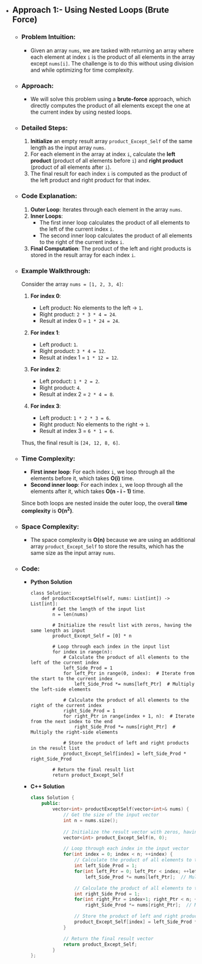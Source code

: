 - ## Approach 1:- Using Nested Loops (Brute Force) 

    - ### Problem Intuition:
        - Given an array `nums`, we are tasked with returning an array where each element at index `i` is the product of all elements in the array except `nums[i]`. The challenge is to do this without using division and while optimizing for time complexity.

    - ### Approach:
        - We will solve this problem using a **brute-force** approach, which directly computes the product of all elements except the one at the current index by using nested loops.

    - ### Detailed Steps:
        1. **Initialize** an empty result array `product_Except_Self` of the same length as the input array `nums`.
        2. For each element in the array at index `i`, calculate the **left product** (product of all elements before `i`) and **right product** (product of all elements after `i`).
        3. The final result for each index `i` is computed as the product of the left product and right product for that index.

    - ### Code Explanation:
        1. **Outer Loop**: Iterates through each element in the array `nums`.
        2. **Inner Loops**:
            - The first inner loop calculates the product of all elements to the left of the current index `i`.
            - The second inner loop calculates the product of all elements to the right of the current index `i`.
        3. **Final Computation**: The product of the left and right products is stored in the result array for each index `i`.

    - ### Example Walkthrough:
        Consider the array `nums = [1, 2, 3, 4]`:

        1. **For index 0**:
            - Left product: No elements to the left → `1`.
            - Right product: `2 * 3 * 4 = 24`.
            - Result at index 0 = `1 * 24 = 24`.

        2. **For index 1**:
            - Left product: `1`.
            - Right product: `3 * 4 = 12`.
            - Result at index 1 = `1 * 12 = 12`.

        3. **For index 2**:
            - Left product: `1 * 2 = 2`.
            - Right product: `4`.
            - Result at index 2 = `2 * 4 = 8`.

        4. **For index 3**:
            - Left product: `1 * 2 * 3 = 6`.
            - Right product: No elements to the right → `1`.
            - Result at index 3 = `6 * 1 = 6`.

        Thus, the final result is `[24, 12, 8, 6]`.

    - ### Time Complexity:
        - **First inner loop**: For each index `i`, we loop through all the elements before it, which takes **O(i)** time.
        - **Second inner loop**: For each index `i`, we loop through all the elements after it, which takes **O(n - i - 1)** time.
  
        Since both loops are nested inside the outer loop, the overall **time complexity** is **O(n<sup>2</sup>)**.

    - ### Space Complexity:
        - The space complexity is **O(n)** because we are using an additional array `product_Except_Self` to store the results, which has the same size as the input array `nums`.

    - ### Code:
        - **Python Solution**

            ```python3 []
            class Solution:
                def productExceptSelf(self, nums: List[int]) -> List[int]:
                    # Get the length of the input list
                    n = len(nums)
                    
                    # Initialize the result list with zeros, having the same length as input
                    product_Except_Self = [0] * n

                    # Loop through each index in the input list
                    for index in range(n):
                        # Calculate the product of all elements to the left of the current index
                        left_Side_Prod = 1
                        for left_Ptr in range(0, index):  # Iterate from the start to the current index
                            left_Side_Prod *= nums[left_Ptr]  # Multiply the left-side elements

                        # Calculate the product of all elements to the right of the current index
                        right_Side_Prod = 1
                        for right_Ptr in range(index + 1, n):  # Iterate from the next index to the end
                            right_Side_Prod *= nums[right_Ptr]  # Multiply the right-side elements
                        
                        # Store the product of left and right products in the result list
                        product_Except_Self[index] = left_Side_Prod * right_Side_Prod

                    # Return the final result list
                    return product_Except_Self
            ```
            
        - **C++ Solution**

            ```C++ []
            class Solution {
                public:
                    vector<int> productExceptSelf(vector<int>& nums) {
                        // Get the size of the input vector
                        int n = nums.size();
                        
                        // Initialize the result vector with zeros, having the same size as the input vector
                        vector<int> product_Except_Self(n, 0);

                        // Loop through each index in the input vector
                        for(int index = 0; index < n; ++index) {
                            // Calculate the product of all elements to the left of the current index
                            int left_Side_Prod = 1;
                            for(int left_Ptr = 0; left_Ptr < index; ++left_Ptr)
                                left_Side_Prod *= nums[left_Ptr];  // Multiply the left-side elements

                            // Calculate the product of all elements to the right of the current index
                            int right_Side_Prod = 1;
                            for(int right_Ptr = index+1; right_Ptr < n; ++right_Ptr)
                                right_Side_Prod *= nums[right_Ptr];  // Multiply the right-side elements

                            // Store the product of left and right products in the result vector
                            product_Except_Self[index] = left_Side_Prod * right_Side_Prod;
                        }

                        // Return the final result vector
                        return product_Except_Self;
                    }
            };
            ```